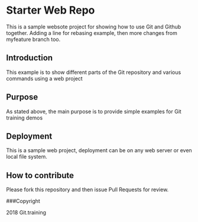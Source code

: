 # Starter Web Repo

This is a sample websote project for showing how to use Git and Github together.
Adding a line for rebasing example, then more changes from myfeature branch too. 

## Introduction

This example is to show different parts of the Git repository and various commands using a web project

## Purpose

As stated above, the main purpose is to provide simple examples for Git training demos

## Deployment

This is a sample web project, deployment can be on any web server or even local file system.

## How to contribute

Please fork this repository and then issue Pull Requests for review.

###Copyright

2018 Git.training
